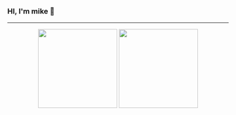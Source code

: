 ### HI, I'm mike 👋

<!--
**dq042000/dq042000** is a ✨ _special_ ✨ repository because its `README.md` (this file) appears on your GitHub profile.

Here are some ideas to get you started:

- 🔭 I’m currently working on ...
- 🌱 I’m currently learning ...
- 👯 I’m looking to collaborate on ...
- 🤔 I’m looking for help with ...
- 💬 Ask me about ...
- 📫 How to reach me: ...
- 😄 Pronouns: ...
- ⚡ Fun fact: ...
-->

*** 
<p align="center">
<img height="180em" src="https://github-readme-stats.vercel.app/api?username=dq042000&show_icons=true" align="center"/>
<img height="180em" src="https://github-readme-stats.vercel.app/api/top-langs/?username=dq042000&layout=compact" align="center"/>
</p>

